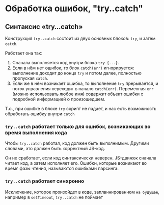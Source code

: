 # Обработка ошибок, "try..catch"

## Синтаксис «try…catch»

Конструкция `try..catch` состоит из двух основных блоков: `try`, и затем `catch`.

Работает она так: 

1. Сначала выполняется код внутри блока `try {...}`.
2. Если в нём нет ошибок, то блок `catch(err)` игнорируется: выполнение доходит до конца `try` и потом далее, полностью пропуская `catch`.
3. Если же в нём возникает ошибка, то выполнение `try` прерывается, и поток управления переходит в начало `catch(err)`. Переменная `err` (можно использовать любое имя) содержит объект ошибки с подробной информацией о произошедшем.

Т.о., при ошибке в блоке `try` скрипт не падает, и нас есть возможность обработать ошибку внутри `catch`

### `try..catch` работает только для ошибок, возникающих во время выполнения кода

Чтобы `try..catch` работал, код должен быть выполнимым. Другими словами, это должен быть корректный JS-код. 

Он не сработает, если код синтаксически неверен. JS-движок сначала читает код, а затем исполняет его. Ошибки, которые возникают во время фазы чтения, называются ошибками парсинга.

### `try..catch` работает синхронно 

Исключение, которое произойдет в коде, запланнированном `на будущее`, например в `setTimeout`, `try..catch` не поймает